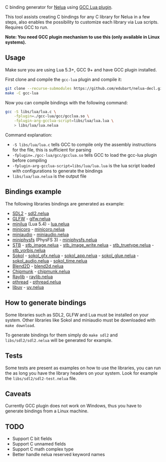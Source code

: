 C binding generator for [Nelua](https://nelua.io/) using [GCC Lua plugin](https://peter.colberg.org/gcc-lua).

This tool assists creating C bindings for any C library
for Nelua in a few steps, also enables the possibility to customize
each library via Lua scripts. Requires GCC to run.

**Note: You need GCC plugin mechanism to use this (only available in Linux systems).**

## Usage

Make sure you are using Lua 5.3+, GCC 9+ and have GCC plugin installed.

First clone and compile the `gcc-lua` plugin and compile it:

```bash
git clone --recurse-submodules https://github.com/edubart/nelua-decl.git
make -C gcc-lua
```

Now you can compile bindings with the following command:

```bash
gcc -S libs/lua/lua.c \
    -fplugin=./gcc-lua/gcc/gcclua.so \
    -fplugin-arg-gcclua-script=libs/lua/lua.lua \
    > libs/lua/lua.nelua
```

Command explanation:
* `-S libs/lua/lua.c` tells GCC to compile only the assembly instructions for the file, this is sufficient for parsing
* `-fplugin=./gcc-lua/gcc/gcclua.so` tells GCC to load the gcc-lua plugin before compiling
* `-fplugin-arg-gcclua-script=libs/lua/lua.lua` is the lua script loaded with configurations to generate the bindings
* `libs/lua/lua.nelua` is the output file

## Bindings example

The following libraries bindings are generated as example:

* [SDL2](https://www.libsdl.org/) - [sdl2.nelua](https://github.com/edubart/nelua-decl/blob/main/libs/sdl2/sdl2.nelua)
* [GLFW](https://www.glfw.org/) - [glfw.nelua](https://github.com/edubart/nelua-decl/blob/main/libs/glfw/glfw.nelua)
* [minilua](https://github.com/edubart/minilua) (Lua 5.4) - [lua.nelua](https://github.com/edubart/nelua-decl/blob/main/libs/minilua/minilua.nelua)
* [minicoro](https://github.com/edubart/minicoro) - [minicoro.nelua](https://github.com/edubart/nelua-decl/blob/main/libs/minicoro/minicoro.nelua)
* [miniaudio](https://miniaud.io/) - [miniaudio.nelua](https://github.com/edubart/nelua-decl/blob/main/libs/miniaudio/miniaudio.nelua)
* [miniphysfs](https://github.com/edubart/miniphysfs) (PhysFS 3) - [miniphysfs.nelua](https://github.com/edubart/nelua-decl/blob/main/libs/miniphysfs/miniphysfs.nelua)
* [STB](https://github.com/nothings/stb) - [stb_image.nelua](https://github.com/edubart/nelua-decl/blob/main/libs/stb/stb_image.nelua) - [stb_image_write.nelua](https://github.com/edubart/nelua-decl/blob/main/libs/stb/stb_image_write.nelua) - [stb_truetype.nelua](https://github.com/edubart/nelua-decl/blob/main/libs/stb/stb_truetype.nelua) - [stb_vorbis.nelua](https://github.com/edubart/nelua-decl/blob/main/libs/stb/stb_vorbis.nelua)
* [Sokol](https://floooh.github.io/sokol-html5/index.html) - [sokol_gfx.nelua](https://github.com/edubart/nelua-decl/blob/main/libs/sokol/sokol_gfx.nelua) - [sokol_app.nelua](https://github.com/edubart/nelua-decl/blob/main/libs/sokol/sokol_app.nelua) - [sokol_glue.nelua](https://github.com/edubart/nelua-decl/blob/main/libs/sokol/sokol_glue.nelua) - [sokol_audio.nelua](https://github.com/edubart/nelua-decl/blob/main/libs/sokol/sokol_audio.nelua) - [sokol_time.nelua](https://github.com/edubart/nelua-decl/blob/main/libs/sokol/sokol_time.nelua)
* [Blend2D](https://blend2d.com/) - [blend2d.nelua](https://github.com/edubart/nelua-decl/blob/main/libs/blend2d/blend2d.nelua)
* [Chipmunk](https://chipmunk-physics.net/) - [chipmunk.nelua](https://github.com/edubart/nelua-decl/blob/main/libs/chipmunk/chipmunk.nelua)
* [Raylib](https://www.raylib.com/) - [raylib.nelua](https://github.com/edubart/nelua-decl/blob/main/libs/raylib/raylib.nelua)
* [pthread](https://computing.llnl.gov/tutorials/pthreads/) - [pthread.nelua](https://github.com/edubart/nelua-decl/blob/main/libs/pthread/pthread.nelua)
* [libuv](https://libuv.org/) - [uv.nelua](https://github.com/edubart/nelua-decl/blob/main/libs/uv/uv.nelua)

## How to generate bindings

Some libraries such as SDL2, GLFW and Lua
must be installed on your system.
Other libraries like Sokol and miniaudio must be
downloaded with `make download`.

To generate bindings for them simply do `make sdl2`
and `libs/sdl2/sdl2.nelua` will be generated for example.

## Tests

Some tests are present as examples on how to use
the libraries, you can run the as long you
have the library headers on your system. Look
for example the `libs/sdl2/sdl2-test.nelua` file.

## Caveats

Currently GCC plugin does not work on Windows, thus you have to generate
bindings from a Linux machine.

## TODO

* Support C bit fields
* Support C unnamed fields
* Support C math complex type
* Better handle nelua reserved keyword names
